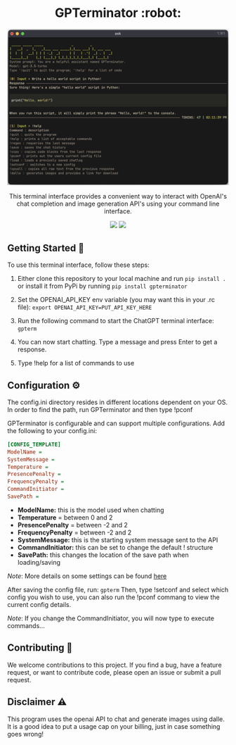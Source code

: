 <h1 align="center">GPTerminator :robot:</h1>
<p align="center">
<img src="./imgs/cmd_example.png" width="600" />
</p>
<p align="center">This terminal interface provides a convenient way to interact with OpenAI's chat completion and image generation API's using your command line interface.</p>
<p align="center">
<img src="https://img.shields.io/github/last-commit/AineeJames/ChatGPTerminator?style=for-the-badge&logo=github&color=7dc4e4&logoColor=D9E0EE&labelColor=302D41" />
<img src="https://img.shields.io/github/stars/AineeJames/ChatGPTerminator?style=for-the-badge&logo=apachespark&color=eed49f&logoColor=D9E0EE&labelColor=302D41" />
</p>


## Getting Started :rocket:

To use this terminal interface, follow these steps:

1. Either clone this repository to your local machine and run `pip install .` or install it from PyPi by running `pip install gpterminator`

2. Set the OPENAI_API_KEY env variable (you may want this in your .rc file): `export OPENAI_API_KEY=PUT_API_KEY_HERE`

3. Run the following command to start the ChatGPT terminal interface: `gpterm`

4. You can now start chatting. Type a message and press Enter to get a response.

5. Type !help for a list of commands to use


## Configuration :gear:

The config.ini directory resides in different locations dependent on your OS. In order to find the path, run GPTerminator and then type !pconf

GPTerminator is configurable and can support multiple configurations. Add the following to your config.ini:

   ```ini
   [CONFIG_TEMPLATE]
   ModelName = 
   SystemMessage = 
   Temperature =
   PresencePenalty = 
   FrequencyPenalty = 
   CommandInitiator = 
   SavePath = 
   ```

- **ModelName:** this is the model used when chatting
- **Temperature** = between 0 and 2
- **PresencePenalty** = between -2 and 2
- **FrequencyPenalty** = between -2 and 2
- **SystemMessage:** this is the starting system message sent to the API
- **CommandInitiator:** this can be set to change the default !<cmd> structure
- **SavePath:** this changes the location of the save path when loading/saving

_Note_: More details on some settings can be found [here](https://platform.openai.com/docs/api-reference/chat/create)

After saving the config file, run: `gpterm`
Then, type !setconf and select which config you wish to use, you can also run the !pconf commang to view the current config details.

_Note_: If you change the CommandInitiator, you will now type <CommandInitiator><cmd> to execute commands...


## Contributing :raised_hands:

We welcome contributions to this project. If you find a bug, have a feature request, or want to contribute code, please open an issue or submit a pull request.

## Disclaimer :warning: 

This program uses the openai API to chat and generate images using dalle. It is a good idea to put a usage cap on your billing, just in case something goes wrong!
